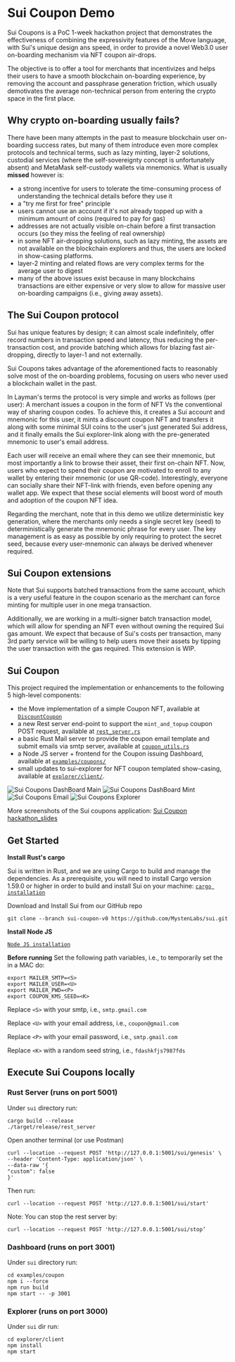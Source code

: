 # Sui Coupon Demo

Sui Coupons is a PoC 1-week hackathon project that demonstrates the effectiveness of combining the expressivity features
of the Move language, with Sui's unique design ans speed, in order to provide a novel Web3.0 user on-boarding mechanism 
via NFT coupon air-drops.

The objective is to offer a tool for merchants that incentivizes and helps their users to have a smooth blockchain
on-boarding experience, by removing the account and passphrase generation friction, which usually demotivates 
the average non-technical person from entering the crypto space in the first place. 

## Why crypto on-boarding usually fails?
There have been many attempts in the past to measure blockchain user on-boarding success rates, but many of them 
introduce even more complex protocols and technical terms, such as lazy minting, layer-2 solutions, custodial services 
(where the self-sovereignty concept is unfortunately absent) and MetaMask self-custody wallets via mnemonics. What is 
usually **missed** however is:
- a strong incentive for users to tolerate the time-consuming process of understanding the technical details before they use it
- a "try me first for free" principle
- users cannot use an account if it's not already topped up with a minimum amount of coins (required to pay for gas)
- addresses are not actually visible on-chain before a first transaction occurs (so they miss the feeling of real ownership)
- in some NFT air-dropping solutions, such as lazy minting, the assets are not available on the blockchain explorers and thus, the users are locked in show-casing platforms.
- layer-2 minting and related flows are very complex terms for the average user to digest
- many of the above issues exist because in many blockchains transactions are either expensive or very slow to allow for massive user on-boarding campaigns (i.e., giving away assets).

## The Sui Coupon protocol
Sui has unique features by design; it can almost scale indefinitely, offer record numbers in transaction speed and 
latency, thus reducing the per-transaction cost, and provide batching which allows for blazing fast air-dropping, 
directly to layer-1 and not externally.

Sui Coupons takes advantage of the aforementioned facts to reasonably solve most of the on-boarding problems, focusing 
on users who never used a blockchain wallet in the past.

In Layman's terms the protocol is very simple and works as follows (per user): A merchant issues a coupon in the form of
NFT Vs the conventional way of sharing coupon codes. To achieve this, it creates a Sui account and mnemonic for this 
user, it mints a discount coupon NFT and transfers it along with some minimal SUI coins to the user's just generated Sui 
address, and it finally emails the Sui explorer-link along with the pre-generated mnemonic to user's email address.  

Each user will receive an email where they can see their mnemonic, but most importantly a link to browse their asset, 
their first on-chain NFT. Now, users who expect to spend their coupon are motivated to enroll to any wallet by entering their mnemonic (or use 
QR-code). Interestingly, everyone can socially share their NFT-link with friends, even before opening any wallet app. We 
expect that these social elements will boost word of mouth and adoption of the coupon NFT idea.

Regarding the merchant, note that in this demo we utilize deterministic key generation, where the merchants only needs a 
single secret key (seed) to deterministically generate the mnemonic phrase for every user. The key management is as 
easy as possible by only requiring to protect the secret seed, because every user-mnemonic can always be derived whenever 
required.  

## Sui Coupon extensions
Note that Sui supports batched transactions from the same account, which is a very useful feature in the coupon scenario 
as the merchant can force minting for multiple user in one mega transaction.

Additionally, we are working in a multi-signer batch transaction model, which will allow for spending an NFT even without 
owning the required Sui gas amount. We expect that because of Sui's costs per transaction, many 3rd party service will 
be willing to help users move their assets by tipping the user transaction with the gas required. This extension is WIP.

## Sui Coupon
This project required the implementation or enhancements to the following 5 high-level components:
* the Move implementation of a simple Coupon NFT, available at [`DiscountCoupon`](https://github.com/MystenLabs/sui/tree/sui_programmability/framework/sources/DiscountCoupon.move)
* a new Rest server end-point to support the `mint_and_topup` coupon POST request, available at [`rest_server.rs`](https://github.com/MystenLabs/sui/tree/sui/src/rest_server.rs)
* a basic Rust Mail server to provide the coupon email template and submit emails via smtp server, available at [`coupon_utils.rs`](https://github.com/MystenLabs/sui/tree/sui/src/coupon_utils.rs)
* a Node JS server + frontend for the Coupon issuing Dashboard, available at [`examples/coupons/`](https://github.com/MystenLabs/sui/tree/examples/coupons/)
* small updates to sui-explorer for NFT coupon templated show-casing, available at  [`explorer/client/`](https://github.com/MystenLabs/sui/tree/explorer/client/).

![Sui Coupons DashBoard Main](https://github.com/MystenLabs/sui/tree/examples/coupons/screenshots/coupon_dashboard_main-min.png)
![Sui Coupons DashBoard Mint](https://github.com/MystenLabs/sui/tree/examples/coupons/screenshots/coupon_dashboard_mint-min.png)
![Sui Coupons Email](https://github.com/MystenLabs/sui/tree/examples/coupons/screenshots/coupon_email-min.png)
![Sui Coupons Explorer](https://github.com/MystenLabs/sui/tree/examples/coupons/screenshots/coupon_explorer-min.png)

More screenshots of the Sui coupons application: [Sui Coupon hackathon_slides](https://github.com/MystenLabs/sui/tree/examples/coupons/sui_coupons_slides.pdf 'User Flow')

## Get Started

**Install Rust's cargo**

Sui is written in Rust, and we are using Cargo to build and manage the dependencies. As a prerequisite, you will need to 
install Cargo version 1.59.0 or higher in order to build and install Sui on your machine: [`cargo installation`](https://doc.rust-lang.org/cargo/getting-started/installation.html)

Download and Install Sui from our GitHub repo
```
git clone --branch sui-coupon-v0 https://github.com/MystenLabs/sui.git
```

**Install Node JS**

[`Node JS installation`](https://nodejs.org/en/download/)

**Before running**
Set the following path variables, i.e., to temporarily set the in a MAC do:

```
export MAILER_SMTP=<S>
export MAILER_USER=<U>
export MAILER_PWD=<P>         
export COUPON_KMS_SEED=<K>
```

Replace `<S>` with your smtp, i.e., `smtp.gmail.com`

Replace `<U>` with your email address, i.e., `coupon@gmail.com`

Replace `<P>` with your email password, i.e., `smtp.gmail.com`

Replace `<K>` with a random seed string, i.e., `fdashkfjs7987fds`

## Execute Sui Coupons locally

### Rust Server (runs on port 5001)
Under `sui` directory run:
```
cargo build --release
./target/release/rest_server
```

Open another terminal (or use Postman)
```
curl --location --request POST 'http://127.0.0.1:5001/sui/genesis' \
--header 'Content-Type: application/json' \
--data-raw '{
"custom": false
}'
```

Then run:
```
curl --location --request POST 'http://127.0.0.1:5001/sui/start'
```

Note: You can stop the rest server by:
```
curl --location --request POST 'http://127.0.0.1:5001/sui/stop’
```

### Dashboard (runs on port 3001)
Under `sui` directory run:
```
cd examples/coupon
npm i --force
npm run build
npm start -- -p 3001
```

### Explorer (runs on port 3000)
Under `sui` dir run:
```
cd explorer/client
npm install
npm start
```
